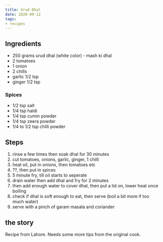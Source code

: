 ```yaml
---
title: Urud Dhal
date: 2020-09-12
tags:
- recipes
---
```


## Ingredients

- 250 grams urud dhal (white color) - mash ki dhal
- 2 tomatoes
- 1 onion
- 2 chills
- garlic 1/2 tsp
- ginger 1/2 tsp

### Spices

- 1/2 tsp salt
- 1/4 tsp haldi
- 1/4 tsp cumin powder
- 1/4 tsp zeera powder
- 1/4 to 1/2 tsp chilli powder

## Steps

1. rinse a few times then soak dhal for 30 minutes
2. cut tomatoes, onions, garlic, ginger, 1 chilli 
3. heat oil, put in onions, then tomatoes etc
4. ??, then put in spices 
5. 5 minute fry, till oil starts to seperate
6. drain water then add dhal and fry for 2 minutes
7. then add enough water to cover dhal, then put a lid on, lower heat once boiling
8. check if dhal is soft enough to eat, then serve (boil a bit more if too much water)
9. serve with a pinch of garam masala and coriander

## the story

Recipe from Lahore. Needs some more tips from the original cook.